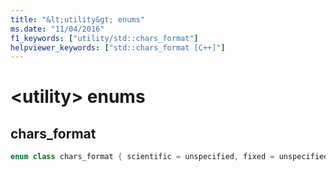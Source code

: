 ```yaml
---
title: "&lt;utility&gt; enums"
ms.date: "11/04/2016"
f1_keywords: ["utility/std::chars_format"]
helpviewer_keywords: ["std::chars_format [C++]"]
---
```

# &lt;utility&gt; enums

## <a name="chars_format"></a> chars_format

```cpp
enum class chars_format { scientific = unspecified, fixed = unspecified, hex = unspecified, general = fixed | scientific };
```
